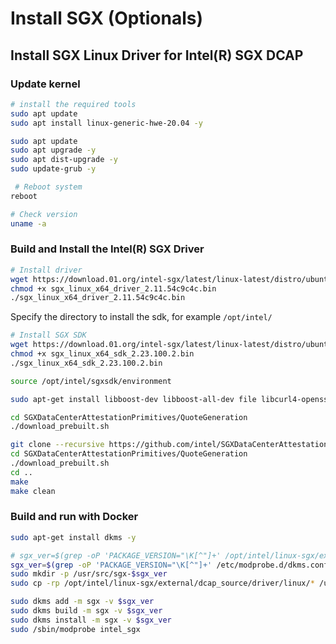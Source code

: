 # Install SGX (Optionals)

## Install SGX Linux Driver for Intel(R) SGX DCAP&#x20;

### Update kernel

```bash
# install the required tools
sudo apt update
sudo apt install linux-generic-hwe-20.04 -y
```

```bash
sudo apt update
sudo apt upgrade -y
sudo apt dist-upgrade -y
sudo update-grub -y
```

```bash
 # Reboot system
reboot
```

```bash
# Check version
uname -a
```

### Build and Install the Intel(R) SGX Driver

```bash
# Install driver
wget https://download.01.org/intel-sgx/latest/linux-latest/distro/ubuntu22.04-server/sgx_linux_x64_driver_2.11.54c9c4c.bin
chmod +x sgx_linux_x64_driver_2.11.54c9c4c.bin
./sgx_linux_x64_driver_2.11.54c9c4c.bin
```

Specify the directory to install the sdk, for example `/opt/intel/`

```bash
# Install SGX SDK
wget https://download.01.org/intel-sgx/latest/linux-latest/distro/ubuntu20.04-server/sgx_linux_x64_sdk_2.23.100.2.bin
chmod +x sgx_linux_x64_sdk_2.23.100.2.bin
./sgx_linux_x64_sdk_2.23.100.2.bin
```

```bash
source /opt/intel/sgxsdk/environment
```

```bash
sudo apt-get install libboost-dev libboost-all-dev file libcurl4-openssl-dev -y
```

```bash
cd SGXDataCenterAttestationPrimitives/QuoteGeneration
./download_prebuilt.sh
```

```bash
git clone --recursive https://github.com/intel/SGXDataCenterAttestationPrimitives
cd SGXDataCenterAttestationPrimitives/QuoteGeneration
./download_prebuilt.sh
cd ..
make
make clean
```

### Build and run with Docker

```bash
sudo apt-get install dkms -y

# sgx_ver=$(grep -oP 'PACKAGE_VERSION="\K[^"]+' /opt/intel/linux-sgx/external/dcap_source/driver/linux/dkms.conf)
sgx_ver=$(grep -oP 'PACKAGE_VERSION="\K[^"]+' /etc/modprobe.d/dkms.conf)
sudo mkdir -p /usr/src/sgx-$sgx_ver
sudo cp -rp /opt/intel/linux-sgx/external/dcap_source/driver/linux/* /usr/src/sgx-$sgx_ver/
```

```bash
sudo dkms add -m sgx -v $sgx_ver
sudo dkms build -m sgx -v $sgx_ver
sudo dkms install -m sgx -v $sgx_ver
sudo /sbin/modprobe intel_sgx
```
